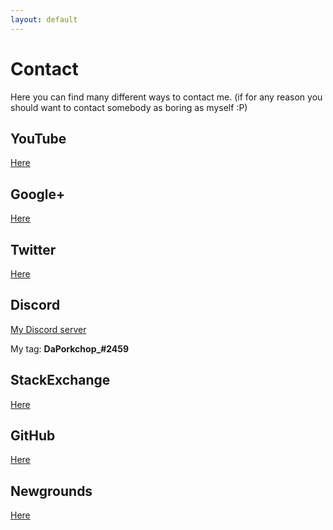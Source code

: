 ```yaml
---
layout: default
---
```

# Contact

Here you can find many different ways to contact me. (if for any reason you should want to contact somebody as boring as myself :P)


## YouTube

[Here](https://www.youtube.com/channel/UCXvSjAgVHgNPJ9skUff1bRg)


## Google+

[Here](https://plus.google.com/u/0/118239262670396008815)


## Twitter

[Here](https://twitter.com/DaPorkchop_)


## Discord

[My Discord server](http://discord.gg/BY3Q69x)

My tag: **DaPorkchop_#2459**


## StackExchange

[Here](http://stackexchange.com/users/5537437/daporkchop)


## GitHub

[Here](https://github.com/DaMatrix)


## Newgrounds

[Here](http://daporkchop.newgrounds.com/)
